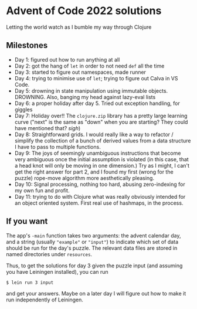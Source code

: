 # Advent of Code 2022 solutions

Letting the world watch as I bumble my way through Clojure

## Milestones

* Day 1: figured out how to run anything at all
* Day 2: got the hang of `let` in order to not need `def` all the time
* Day 3: started to figure out namespaces, made runner
* Day 4: trying to minimise use of `let`; trying to figure out Calva in VS Code.
* Day 5: drowning in state manipulation using immutable objects. DROWNING. Also, banging my head against lazy-eval lists
* Day 6: a proper holiday after day 5. Tried out exception handling, for giggles
* Day 7: Holiday over!! The `clojure.zip` library has a pretty large learning curve ("next" is the same as "down" when you are starting? They could have mentioned that? *sigh*)
* Day 8: Straightforward grids. I would really like a way to refactor / simplify the collection of a bunch of derived values from a data structure I have to pass to multiple functions.
* Day 9: The joys of seemingly unambiguous instructions that become very ambiguous once the initial assumption is violated (in this case, that a head knot will only be moving in one dimension.) Try as I might, I can't get the right answer for part 2, and I found my first (wrong for the puzzle) rope-move algorithm more aesthetically pleasing.
* Day 10: Signal processing, nothing too hard, abusing zero-indexing for my own fun and profit.
* Day 11: trying to do with Clojure what was really obviously intended for an object oriented system. First real use of hashmaps, in the process.

## If you want

The app's `-main` function takes two arguments: the advent calendar day, 
and a string (usually `"example"` or `"input"`) to indicate which set of
data should be run for the day's puzzle. The relevant data files are stored
in named directories under `resources`.

Thus, to get the solutions for day 3 given the puzzle input (and assuming you have Leiningen installed), you can run

    $ lein run 3 input

and get your answers. Maybe on a later day I will figure out how to make it run independently of Leiningen.